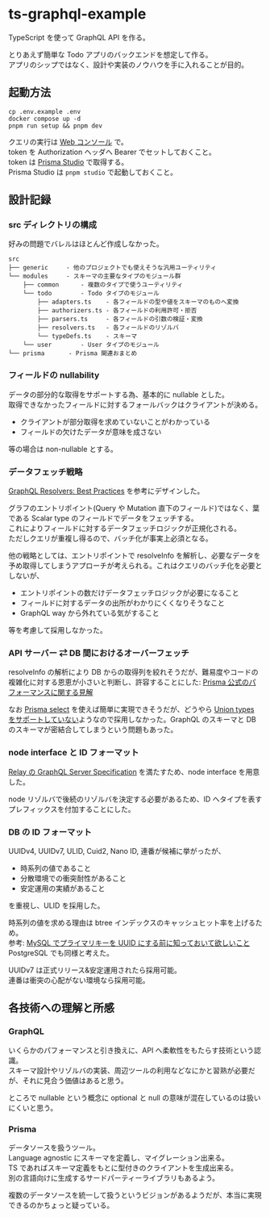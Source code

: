 # ts-graphql-example

TypeScript を使って GraphQL API を作る。

とりあえず簡単な Todo アプリのバックエンドを想定して作る。\
アプリのシップではなく、設計や実装のノウハウを手に入れることが目的。

## 起動方法

```shell
cp .env.example .env
docker compose up -d
pnpm run setup && pnpm dev
```

クエリの実行は [Web コンソール](http://localhost:4000/graphql) で。  
token を Authorization ヘッダへ Bearer でセットしておくこと。  
token は [Prisma Studio](http://localhost:5555) で取得する。  
Prisma Studio は `pnpm studio` で起動しておくこと。

## 設計記録

### src ディレクトリの構成

好みの問題でバレルはほとんど作成しなかった。

```text
src
├── generic     - 他のプロジェクトでも使えそうな汎用ユーティリティ
└── modules     - スキーマの主要なタイプのモジュール群
    ├── common      - 複数のタイプで使うユーティリティ
    └── todo        - Todo タイプのモジュール
        ├── adapters.ts    - 各フィールドの型や値をスキーマのものへ変換
        ├── authorizers.ts - 各フィールドの利用許可・拒否
        ├── parsers.ts     - 各フィールドの引数の検証・変換
        ├── resolvers.ts   - 各フィールドのリゾルバ
        └── typeDefs.ts    - スキーマ
    └── user        - User タイプのモジュール
└── prisma　     - Prisma 関連おまとめ
```

### フィールドの nullability

データの部分的な取得をサポートする為、基本的に nullable とした。\
取得できなかったフィールドに対するフォールバックはクライアントが決める。

- クライアントが部分取得を求めていないことがわかっている
- フィールドの欠けたデータが意味を成さない

等の場合は non-nullable とする。

### データフェッチ戦略

[GraphQL Resolvers: Best Practices](https://medium.com/paypal-tech/graphql-resolvers-best-practices-cd36fdbcef55) を参考にデザインした。

グラフのエントリポイント(Query や Mutation 直下のフィールド)ではなく、葉である Scalar type のフィールドでデータをフェッチする。\
これによりフィールドに対するデータフェッチロジックが正規化される。\
ただしクエリが重複し得るので、バッチ化が事実上必須となる。

他の戦略としては、エントリポイントで resolveInfo を解析し、必要なデータを予め取得してしまうアプローチが考えられる。これはクエリのバッチ化を必要としないが、

- エントリポイントの数だけデータフェッチロジックが必要になること
- フィールドに対するデータの出所がわかりにくくなりそうなこと
- GraphQL way から外れている気がすること

等を考慮して採用しなかった。

### API サーバー ⇄ DB 間におけるオーバーフェッチ

resolveInfo の解析により DB からの取得列を絞れそうだが、難易度やコードの複雑化に対する恩恵が小さいと判断し、許容することにした: [Prisma 公式のパフォーマンスに関する見解](https://www.prisma.io/docs/guides/performance-and-optimization/query-optimization-performance#using-select-to-limit-number-of-columns-returned)

なお [Prisma select](https://paljs.com/plugins/select) を使えば簡単に実現できそうだが、どうやら [Union types をサポートしていない](https://github.com/paljs/prisma-tools/issues/249)ようなので採用しなかった。GraphQL のスキーマと DB のスキーマが密結合してしまうという問題もあった。

### node interface と ID フォーマット

[Relay の GraphQL Server Specification](https://relay.dev/docs/guides/graphql-server-specification/) を満たすため、node interface を用意した。

node リゾルバで後続のリゾルバを決定する必要があるため、ID へタイプを表すプレフィックスを付加することにした。

### DB の ID フォーマット

UUIDv4, UUIDv7, ULID, Cuid2, Nano ID, 連番が候補に挙がったが、

- 時系列の値であること
- 分散環境での衝突耐性があること
- 安定運用の実績があること

を重視し、ULID を採用した。

時系列の値を求める理由は btree インデックスのキャッシュヒット率を上げるため。\
参考: [MySQL でプライマリキーを UUID にする前に知っておいて欲しいこと](https://techblog.raccoon.ne.jp/archives/1627262796.html)\
PostgreSQL でも同様と考えた。

UUIDv7 は正式リリース&安定運用されたら採用可能。\
連番は衝突の心配がない環境なら採用可能。

## 各技術への理解と所感

### GraphQL

いくらかのパフォーマンスと引き換えに、API へ柔軟性をもたらす技術という認識。\
スキーマ設計やリゾルバの実装、周辺ツールの利用などなにかと習熟が必要だが、それに見合う価値はあると思う。

ところで nullable という概念に optional と null の意味が混在しているのは扱いにくいと思う。

### Prisma

データソースを扱うツール。\
Language agnostic にスキーマを定義し、マイグレーション出来る。\
TS であればスキーマ定義をもとに型付きのクライアントを生成出来る。\
別の言語向けに生成するサードパーティーライブラリもあるよう。

複数のデータソースを統一して扱うというビジョンがあるようだが、本当に実現できるのかちょっと疑っている。
